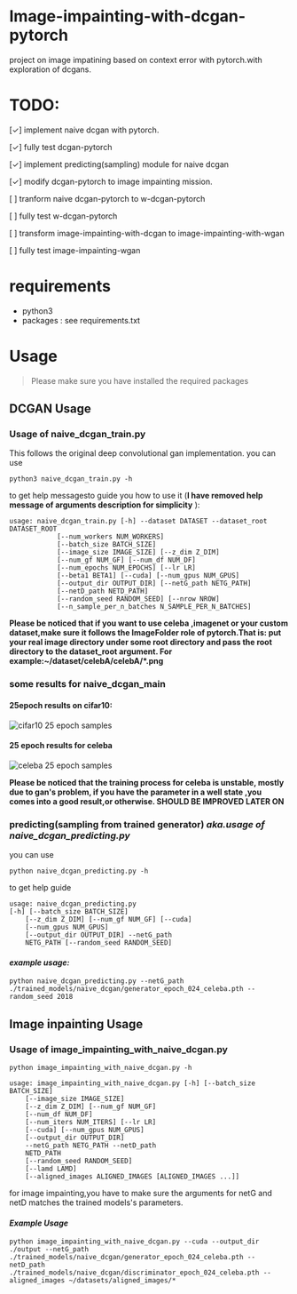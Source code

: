 # Image-impainting-with-dcgan-pytorch
project on image impatining based on context error with pytorch.with exploration of dcgans.

# TODO:

[✓] implement naive dcgan with pytorch.

[✓] fully test dcgan-pytorch

[✓] implement predicting(sampling) module for naive dcgan

[✓] modify dcgan-pytorch to image impainting mission.

[ ] tranform naive dcgan-pytorch to w-dcgan-pytorch

[ ] fully test w-dcgan-pytorch

[ ] transform image-impainting-with-dcgan to image-impainting-with-wgan

[ ] fully test image-impainting-wgan

# requirements
* python3
* packages : see requirements.txt

# Usage
> Please make sure you have installed the required packages

## DCGAN Usage
### Usage of naive_dcgan_train.py
This follows the original deep convolutional gan implementation.  you can use 
```
python3 naive_dcgan_train.py -h
```
to get help messagesto guide you how to use it (**I have removed help message of arguments description for simplicity** ):
```
usage: naive_dcgan_train.py [-h] --dataset DATASET --dataset_root DATASET_ROOT
            [--num_workers NUM_WORKERS]
            [--batch_size BATCH_SIZE]
            [--image_size IMAGE_SIZE] [--z_dim Z_DIM]
            [--num_gf NUM_GF] [--num_df NUM_DF]
            [--num_epochs NUM_EPOCHS] [--lr LR]
            [--beta1 BETA1] [--cuda] [--num_gpus NUM_GPUS]
            [--output_dir OUTPUT_DIR] [--netG_path NETG_PATH]
            [--netD_path NETD_PATH]
            [--random_seed RANDOM_SEED] [--nrow NROW]
            [--n_sample_per_n_batches N_SAMPLE_PER_N_BATCHES]

```
**Please be noticed that if you want to use celeba ,imagenet or your custom dataset,make sure it follows the ImageFolder role of pytorch.That is: put your real image directory under some root directory and pass the root directory to the dataset_root argument. For example:~/dataset/celebA/celebA/*.png**

### some results for naive_dcgan_main
#### 25epoch results on cifar10:  
![cifar10 25 epoch samples](https://raw.githubusercontent.com/lotuswhl/Image-inpainting-with-dcgan-pytorch/master/images/sample_fake_images/sample_fake_images_epoch024-cifar10.png)  
#### 25 epoch results for celeba
![celeba 25 epoch samples](https://raw.githubusercontent.com/lotuswhl/Image-inpainting-with-dcgan-pytorch/master/images/sample_fake_images/sample_fake_images_epoch024_celeba.png)

**Please be noticed that the training process for celeba is unstable, mostly due to gan's problem, if you have the parameter in a well state ,you comes into a good result,or otherwise. SHOULD BE IMPROVED LATER ON**

### predicting(sampling from trained generator) _aka.usage of naive_dcgan_predicting.py_
you can use 
```
python naive_dcgan_predicting.py -h
```
to get help guide
```
usage: naive_dcgan_predicting.py 
[-h] [--batch_size BATCH_SIZE]
    [--z_dim Z_DIM] [--num_gf NUM_GF] [--cuda]
    [--num_gpus NUM_GPUS]
    [--output_dir OUTPUT_DIR] --netG_path
    NETG_PATH [--random_seed RANDOM_SEED]
```
#### _**example usage:**_
```
python naive_dcgan_predicting.py --netG_path ./trained_models/naive_dcgan/generator_epoch_024_celeba.pth --random_seed 2018
```

## Image inpainting Usage
### Usage of image_impainting_with_naive_dcgan.py 
```
python image_impainting_with_naive_dcgan.py -h
```
```
usage: image_impainting_with_naive_dcgan.py [-h] [--batch_size BATCH_SIZE]
    [--image_size IMAGE_SIZE]
    [--z_dim Z_DIM] [--num_gf NUM_GF]
    [--num_df NUM_DF]
    [--num_iters NUM_ITERS] [--lr LR]
    [--cuda] [--num_gpus NUM_GPUS]
    [--output_dir OUTPUT_DIR]
    --netG_path NETG_PATH --netD_path
    NETD_PATH
    [--random_seed RANDOM_SEED]
    [--lamd LAMD]
    [--aligned_images ALIGNED_IMAGES [ALIGNED_IMAGES ...]]

```
for image impainting,you have to  make sure the arguments for netG and netD matches the trained models's parameters.  
#### _Example Usage_
```
python image_impainting_with_naive_dcgan.py --cuda --output_dir ./output --netG_path ./trained_models/naive_dcgan/generator_epoch_024_celeba.pth --netD_path ./trained_models/naive_dcgan/discriminator_epoch_024_celeba.pth --aligned_images ~/datasets/aligned_images/*
```